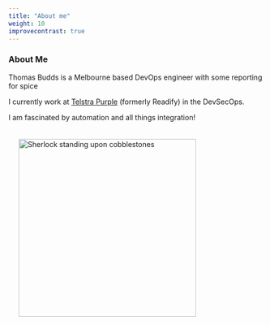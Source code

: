 ```yaml
---
title: "About me"
weight: 10
improvecontrast: true
---
```


### About Me

Thomas Budds is a Melbourne based DevOps engineer with some reporting for spice

I currently work at [Telstra Purple](https://purple.telstra.com.au) (formerly Readify) in the DevSecOps.

I am fascinated by automation and all things integration! 

<img src="/static/cobble.png" width="350" style="padding:20px" alt="Sherlock standing upon cobblestones">

